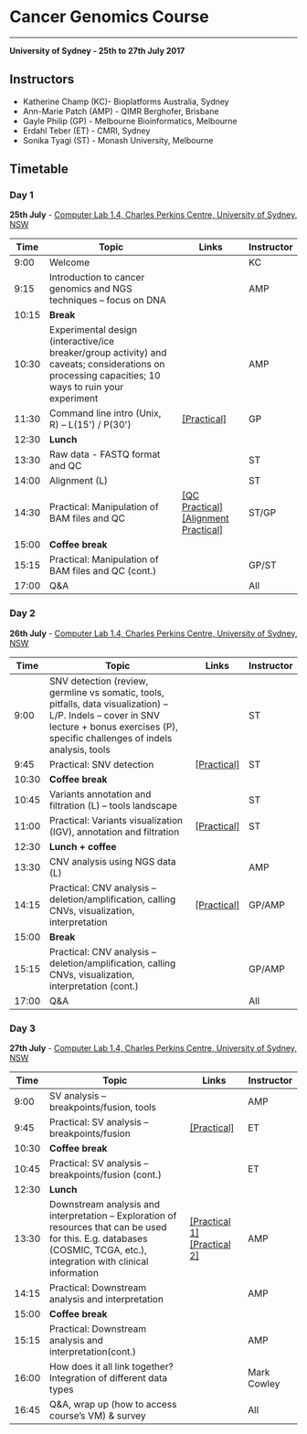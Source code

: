 # Cancer Genomics Course

---
**University of Sydney - 25th to 27th July 2017**

## Instructors

* Katherine Champ (KC)- Bioplatforms Australia, Sydney
* Ann-Marie Patch (AMP) - QIMR Berghofer, Brisbane
* Gayle Philip (GP) - Melbourne Bioinformatics, Melbourne
* Erdahl Teber (ET) - CMRI, Sydney
* Sonika Tyagi (ST) - Monash University, Melbourne


## Timetable
### Day 1
**25th July** - [Computer Lab 1.4, Charles Perkins Centre, University of Sydney, NSW](https://goo.gl/maps/feoXLjEhke52)

| **Time** | **Topic** | **Links** | **Instructor** |
| -------- | --------- | --------- | ----------- |
|9:00|Welcome||KC|
|9:15|Introduction to cancer genomics and NGS techniques – focus on DNA||AMP|
|10:15|**Break**|
|10:30|Experimental design (interactive/ice breaker/group activity) and caveats; considerations on processing capacities; 10 ways to ruin your experiment||AMP|
|11:30|Command line intro (Unix, R) – L(15') / P(30')|[[Practical]](https://bpa-csiro-workshops.github.io/cancer-manuals/modules/cancer-module-cli/commandline/)|GP|
|12:30|**Lunch**|
|13:30|Raw data - FASTQ format and QC||ST|
|14:00|Alignment (L)||ST|
|14:30|Practical: Manipulation of BAM files and QC|[[QC Practical]](https://bpa-csiro-workshops.github.io/cancer-manuals/modules/cancer-module-qc/ngs-qc/)[[Alignment Practical]](https://bpa-csiro-workshops.github.io/cancer-manuals/modules/cancer-module-alignment/alignment/)|ST/GP|
|15:00|**Coffee break**|
|15:15|Practical: Manipulation of BAM files and QC (cont.)||GP/ST|
|17:00|Q&A||All|

### Day 2
**26th July** - [Computer Lab 1.4, Charles Perkins Centre, University of Sydney, NSW](https://goo.gl/maps/feoXLjEhke52)

| **Time** | **Topic** | **Links** | **Instructor** |
| -------- | --------- | --------- | ----------- |
|9:00|SNV detection (review, germline vs somatic, tools, pitfalls, data visualization) – L/P. Indels – cover in SNV lecture + bonus exercises (P), specific challenges of indels analysis, tools||ST|
|9:45|Practical: SNV detection|[[Practical]](https://bpa-csiro-workshops.github.io/cancer-manuals/modules/cancer-module-snv/snv/)|ST|
|10:30|**Coffee break**|
|10:45|Variants annotation and filtration (L) – tools landscape||ST|
|11:00|Practical: Variants visualization (IGV), annotation and filtration|[[Practical]](https://bpa-csiro-workshops.github.io/cancer-manuals/modules/cancer-module-snv/snv/)|ST|
|12:30|**Lunch + coffee**|
|13:30|CNV analysis using NGS data (L)||AMP|
|14:15|Practical: CNV analysis – deletion/amplification, calling CNVs, visualization, interpretation|[[Practical]](https://bpa-csiro-workshops.github.io/cancer-manuals/modules/cancer-module-cnv/cnv-tut/)|GP/AMP|
|15:00|**Break**|
|15:15|Practical: CNV analysis – deletion/amplification, calling CNVs, visualization, interpretation (cont.)||GP/AMP|
|17:00|Q&A||All|

### Day 3
**27th July** - [Computer Lab 1.4, Charles Perkins Centre, University of Sydney, NSW](https://goo.gl/maps/feoXLjEhke52)

| **Time** | **Topic** | **Links** | **Instructor** |
| -------- | --------- | --------- | ----------- |
|9:00|SV analysis – breakpoints/fusion, tools||AMP|
|9:45|Practical: SV analysis – breakpoints/fusion|[[Practical]](https://bpa-csiro-workshops.github.io/cancer-manuals/modules/cancer-module-sv/sv_tut/)|ET|
|10:30|**Coffee break**|
|10:45|Practical: SV analysis – breakpoints/fusion (cont.)||ET|
|12:30|**Lunch**|
|13:30|Downstream analysis and interpretation – Exploration of resources that can be used for this. E.g. databases (COSMIC, TCGA, etc.), integration with clinical information|[[Practical 1]](https://bpa-csiro-workshops.github.io/cancer-manuals/modules/cancer-module-somatic/01_signatures/) [[Practical 2]](https://bpa-csiro-workshops.github.io/cancer-manuals/modules/cancer-module-somatic/02_intogen/)|AMP|
|14:15|Practical: Downstream analysis and interpretation||AMP|
|15:00|**Coffee break**|
|15:15|Practical: Downstream analysis and interpretation(cont.)||AMP|
|16:00|How does it all link together? Integration of different data types||Mark Cowley|
|16:45|Q&A, wrap up (how to access course’s VM) & survey||All|
